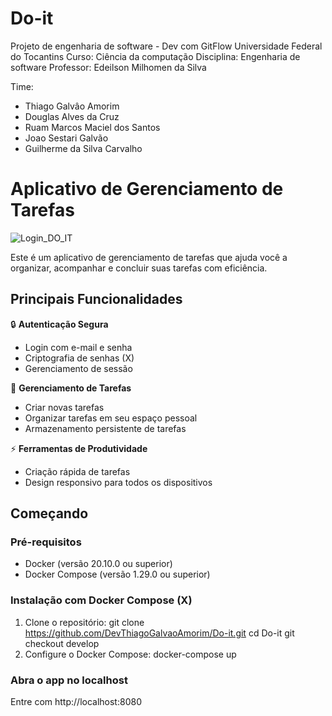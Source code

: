 # Do-it
Projeto de engenharia de software - Dev com GitFlow
Universidade Federal do Tocantins 
Curso: Ciência da computação
Disciplina: Engenharia de software
Professor: Edeilson Milhomen da Silva

Time: 
* Thiago Galvâo Amorim
* Douglas Alves da Cruz
* Ruam Marcos Maciel dos Santos
* Joao Sestari Galvão
* Guilherme da Silva Carvalho
  
# Aplicativo de Gerenciamento de Tarefas

![Login_DO_IT](https://github.com/user-attachments/assets/b818800b-17be-40db-a433-12c4e1a37bde)

Este é um aplicativo de gerenciamento de tarefas que ajuda você a organizar, acompanhar e concluir suas tarefas com eficiência.

## Principais Funcionalidades

🔒 **Autenticação Segura**
- Login com e-mail e senha
- Criptografia de senhas (X)
- Gerenciamento de sessão

📝 **Gerenciamento de Tarefas**
- Criar novas tarefas
- Organizar tarefas em seu espaço pessoal
- Armazenamento persistente de tarefas

⚡ **Ferramentas de Produtividade**
- Criação rápida de tarefas
- Design responsivo para todos os dispositivos

## Começando

### Pré-requisitos
- Docker (versão 20.10.0 ou superior)
- Docker Compose (versão 1.29.0 ou superior)

### Instalação com Docker Compose (X)

1. Clone o repositório:
   git clone https://github.com/DevThiagoGalvaoAmorim/Do-it.git
   cd Do-it
   git checkout develop
2. Configure o Docker Compose:
    docker-compose up

### Abra o app no localhost

Entre com http://localhost:8080
